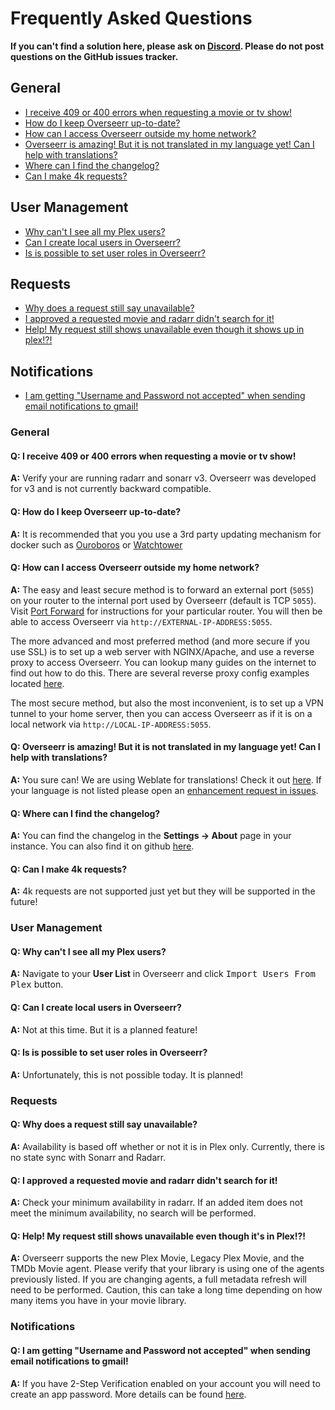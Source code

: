 # Frequently Asked Questions

**If you can't find a solution here, please ask on [Discord](https://discord.gg/PkCWJSeCk7). Please do not post questions on the GitHub issues tracker.**

## General

* [I receive 409 or 400 errors when requesting a movie or tv show!](#general-q1)
* [How do I keep Overseerr up-to-date?](#general-q2)
* [How can I access Overseerr outside my home network?](#general-q3)
* [Overseerr is amazing! But it is not translated in my language yet! Can I help with translations?](#general-q4)
* [Where can I find the changelog?](#general-q5)
* [Can I make 4k requests?](#general-q6)


## User Management
* [Why can't I see all my Plex users?](#user-q1)
* [Can I create local users in Overseerr?](#user-q2)
* [Is is possible to set user roles in Overseerr?](#user-q3)

## Requests

* [Why does a request still say unavailable?](#requests-q1)
* [I approved a requested movie and radarr didn't search for it!](#requests-q2)
* [Help! My request still shows unavailable even though it shows up in plex!?!](#requests-q3)

## Notifications

* [I am getting "Username and Password not accepted" when sending email notifications to gmail!](#notifications-q1)

### General

#### <a id="general-q1">Q:</a> I receive 409 or 400 errors when requesting a movie or tv show!
**A:** Verify your are running radarr and sonarr v3. Overseerr was developed for v3 and is not currently backward compatible.  

#### <a id="general-q2">Q:</a> How do I keep Overseerr up-to-date?
**A:** It is recommended that you you use a 3rd party updating mechanism for docker such as [Ouroboros](https://github.com/pyouroboros/ouroboros) or [Watchtower](https://github.com/containrrr/watchtower)

#### <a id="general-q3">Q:</a> How can I access Overseerr outside my home network?
**A:** The easy and least secure method is to forward an external port (`5055`) on your router to the internal port used by Overseerr (default is TCP `5055`). Visit [Port Forward](http://portforward.com/) for instructions for your particular router. You will then be able to access Overseerr via `http://EXTERNAL-IP-ADDRESS:5055`.

The more advanced and most preferred method (and more secure if you use SSL) is to set up a web server with NGINX/Apache, and use a reverse proxy to access Overseerr. You can lookup many guides on the internet to find out how to do this. There are several reverse proxy config examples located [here](https://github.com/sct/overseerr/wiki/Reverse-Proxy-Examples). 

The most secure method, but also the most inconvenient, is to set up a VPN tunnel to your home server, then you can access Overseerr as if it is on a local network via `http://LOCAL-IP-ADDRESS:5055`.

#### <a id="general-q4">Q:</a> Overseerr is amazing! But it is not translated in my language yet! Can I help with translations?
**A:** You sure can! We are using Weblate for translations! Check it out [here](https://hosted.weblate.org/engage/overseerr/). If your language is not listed please open an [enhancement request in issues](https://github.com/sct/overseerr/issues/new/choose).

#### <a id="general-q5">Q:</a> Where can I find the changelog?
**A:** You can find the changelog in the **Settings -> About** page in your instance. You can also find it on github [here](https://github.com/sct/overseerr/releases).

#### <a id="general-q6">Q:</a> Can I make 4k requests?
**A:** 4k requests are not supported just yet but they will be supported in the future!


### User Management

#### <a id="user-q1">Q:</a> Why can't I see all my Plex users?
**A:** Navigate to your **User List** in Overseerr and click <kbd>Import Users From Plex</kbd> button. 

#### <a id="user-q2">Q:</a> Can I create local users in Overseerr?
**A:** Not at this time. But it is a planned feature!

#### <a id="user-q3">Q:</a> Is is possible to set user roles in Overseerr?
**A:** Unfortunately, this is not possible today. It is planned!

### Requests

#### <a id="requests-q1">Q:</a> Why does a request still say unavailable?
**A:** Availability is based off whether or not it is in Plex only. Currently, there is no state sync with Sonarr and Radarr.

#### <a id="requests-q2">Q:</a> I approved a requested movie and radarr didn't search for it!
**A:** Check your minimum availability in radarr. If an added item does not meet the minimum availability, no search will be performed. 

#### <a id="requests-q3">Q:</a> Help! My request still shows unavailable even though it's in Plex!?!
**A:** Overseerr supports the new Plex Movie, Legacy Plex Movie, and the TMDb Movie agent. Please verify that your library is using one of the agents previously listed. If you are changing agents, a full metadata refresh will need to be performed. Caution, this can take a long time depending on how many items you have in your movie library. 

### Notifications

#### <a id="notifications-q1">Q:</a> I am getting "Username and Password not accepted" when sending email notifications to gmail!
**A:** If you have 2-Step Verification enabled on your account you will need to create an app password. More details can be found [here](https://support.google.com/mail/answer/185833).  
